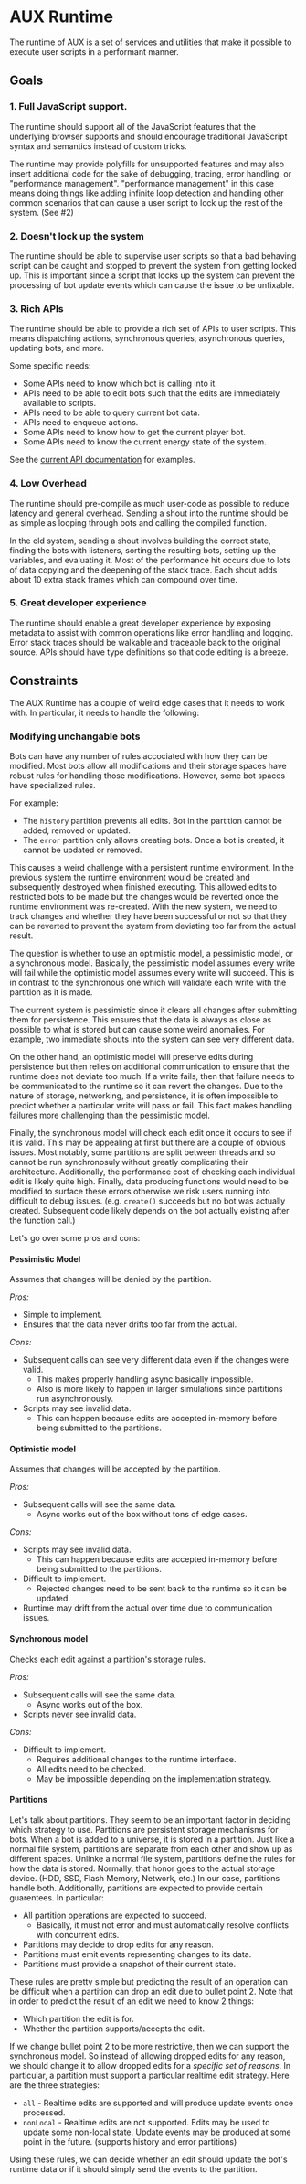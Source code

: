 # AUX Runtime

The runtime of AUX is a set of services and utilities that make it possible to execute user scripts in a performant manner.

## Goals

### 1. Full JavaScript support.

The runtime should support all of the JavaScript features that the underlying browser supports and should encourage traditional JavaScript syntax and semantics instead of custom tricks.

The runtime may provide polyfills for unsupported features and may also insert additional code for the sake of debugging, tracing, error handling, or "performance management". "performance management" in this case means doing things like adding infinite loop detection and handling other common scenarios that can cause a user script to lock up the rest of the system. (See #2)

### 2. Doesn't lock up the system

The runtime should be able to supervise user scripts so that a bad behaving script can be caught and stopped to prevent the system from getting locked up. This is important since a script that locks up the system can prevent the processing of bot update events which can cause the issue to be unfixable.

### 3. Rich APIs

The runtime should be able to provide a rich set of APIs to user scripts. This means dispatching actions, synchronous queries, asynchronous queries, updating bots, and more.

Some specific needs:

-   Some APIs need to know which bot is calling into it.
-   APIs need to be able to edit bots such that the edits are immediately available to scripts.
-   APIs need to be able to query current bot data.
-   APIs need to enqueue actions.
-   Some APIs need to know how to get the current player bot.
-   Some APIs need to know the current energy state of the system.

See the [current API documentation](https://docs.casualsimulation.com/docs/actions) for examples.

### 4. Low Overhead

The runtime should pre-compile as much user-code as possible to reduce latency and general overhead. Sending a shout into the runtime should be as simple as looping through bots and calling the compiled function.

In the old system, sending a shout involves building the correct state, finding the bots with listeners, sorting the resulting bots, setting up the variables, and evaluating it. Most of the performance hit occurs due to lots of data copying and the deepening of the stack trace. Each shout adds about 10 extra stack frames which can compound over time.

### 5. Great developer experience

The runtime should enable a great developer experience by exposing metadata to assist with common operations like error handling and logging. Error stack traces should be walkable and traceable back to the original source. APIs should have type definitions so that code editing is a breeze.

## Constraints

The AUX Runtime has a couple of weird edge cases that it needs to work with. In particular, it needs to handle the following:

### Modifying unchangable bots

Bots can have any number of rules accociated with how they can be modified. Most bots allow all modifications and their storage spaces have robust rules for handling those modifications. However, some bot spaces have specialized rules.

For example:

-   The `history` partition prevents all edits. Bot in the partition cannot be added, removed or updated.
-   The `error` partition only allows creating bots. Once a bot is created, it cannot be updated or removed.

This causes a weird challenge with a persistent runtime environment. In the previous system the runtime environment would be created and subsequently destroyed when finished executing. This allowed edits to restricted bots to be made but the changes would be reverted once the runtime environment was re-created. With the new system, we need to track changes and whether they have been successful or not so that they can be reverted to prevent the system from deviating too far from the actual result.

The question is whether to use an optimistic model, a pessimistic model, or a synchronous model.
Basically, the pessimistic model assumes every write will fail while the optimistic model assumes every write will succeed. This is in contrast to the synchronous one which will validate each write with the partition as it is made.

The current system is pessimistic since it clears all changes after submitting them for persistence. This ensures that the data is always as close as possible to what is stored but can cause some weird anomalies. For example, two immediate shouts into the system can see very different data.

On the other hand, an optimistic model will preserve edits during persistence but then relies on additional communication to ensure that the runtime does not deviate too much.
If a write fails, then that failure needs to be communicated to the runtime so it can revert the changes. Due to the nature of storage, networking, and persistence,
it is often impossible to predict whether a particular write will pass or fail.
This fact makes handling failures more challenging than the pessimistic model.

Finally, the synchronous model will check each edit once it occurs to see if it is valid.
This may be appealing at first but there are a couple of obvious issues. Most notably, some partitions are split between threads and so cannot be run synchronosuly without greatly complicating their architecture. Additionally, the performance cost of checking each individual edit is likely quite high. Finally, data producing functions would need to be modified to surface these errors otherwise we risk users running into difficult to debug issues. (e.g. `create()` succeeds but no bot was actually created. Subsequent code likely depends on the bot actually existing after the function call.)

Let's go over some pros and cons:

#### Pessimistic Model

Assumes that changes will be denied by the partition.

_Pros:_

-   Simple to implement.
-   Ensures that the data never drifts too far from the actual.

_Cons:_

-   Subsequent calls can see very different data even if the changes were valid.
    -   This makes properly handling async basically impossible.
    -   Also is more likely to happen in larger simulations since partitions run asynchronously.
-   Scripts may see invalid data.
    -   This can happen because edits are accepted in-memory before being submitted to the partitions.

#### Optimistic model

Assumes that changes will be accepted by the partition.

_Pros:_

-   Subsequent calls will see the same data.
    -   Async works out of the box without tons of edge cases.

_Cons:_

-   Scripts may see invalid data.
    -   This can happen because edits are accepted in-memory before being submitted to the partitions.
-   Difficult to implement.
    -   Rejected changes need to be sent back to the runtime so it can be updated.
-   Runtime may drift from the actual over time due to communication issues.

#### Synchronous model

Checks each edit against a partition's storage rules.

_Pros:_

-   Subsequent calls will see the same data.
    -   Async works out of the box.
-   Scripts never see invalid data.

_Cons:_

-   Difficult to implement.
    -   Requires additional changes to the runtime interface.
    -   All edits need to be checked.
    -   May be impossible depending on the implementation strategy.

#### Partitions

Let's talk about partitions. They seem to be an important factor in deciding which strategy to use. Partitions are persistent storage mechanisms for bots. When a bot is added to a universe, it is stored in a partition. Just like a normal file system, partitions are separate from each other and show up as different spaces. Unlinke a normal file system, partitions define the rules for how the data is stored. Normally, that honor goes to the actual storage device. (HDD, SSD, Flash Memory, Network, etc.)
In our case, partitions handle both. Additionally, partitions are expected to provide certain guarentees. In particular:

-   All partition operations are expected to succeed.
    -   Basically, it must not error and must automatically resolve conflicts with concurrent edits.
-   Partitions may decide to drop edits for any reason.
-   Partitions must emit events representing changes to its data.
-   Partitions must provide a snapshot of their current state.

These rules are pretty simple but predicting the result of an operation can be difficult when a partition can drop an edit due to bullet point 2. Note that in order to predict the result of an edit we need to know 2 things:

-   Which partition the edit is for.
-   Whether the partition supports/accepts the edit.

If we change bullet point 2 to be more restrictive, then we can support the synchronous model. So instead of allowing dropped edits for any reason, we should change it to allow dropped edits for a _specific set of reasons_. In particular, a partition must support a particular realtime edit strategy. Here are the three strategies:

-   `all` - Realtime edits are supported and will produce update events once processed.
-   `nonLocal` - Realtime edits are not supported. Edits may be used to update some non-local state. Update events may be produced at some point in the future. (supports history and error partitions)

Using these rules, we can decide whether an edit should update the bot's runtime data or if it should simply send the events to the partition.
